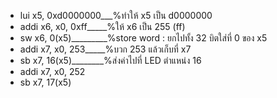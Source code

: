 
- lui x5, 0xd0000000___%ทำให้ x5 เป็น d0000000
- addi x6, x0, 0xff_____%ให้ x6 เป็น 255 (ff)
- sw x6, 0(x5)_________%store word : ยกไปทั้ง 32 บิตใส่ที่ 0 ของ x5
- addi x7, x0, 253_____%บวก 253 แล้วเก็บที่ x7
- sb x7, 16(x5)________%ส่งค่าไปที่ LED ตำแหน่ง 16
- addi x7, x0, 252
- sb x7, 17(x5)
